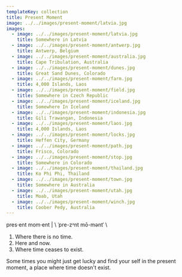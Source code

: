 ```yaml
---
templateKey: collection
title: Present Moment
image: ../../images/present-moment/latvia.jpg
images:
  - image: ../../images/present-moment/latvia.jpg
    title: Somewhere in Latvia
  - image: ../../images/present-moment/antwerp.jpg
    title: Antwerp, Belgium
  - image: ../../images/present-moment/australia.jpg
    title: Cape Tribulation, Australia
  - image: ../../images/present-moment/dunes.jpg
    title: Great Sand Dunes, Colorado
  - image: ../../images/present-moment/farm.jpg
    title: 4,000 Islands, Laos
  - image: ../../images/present-moment/field.jpg
    title: Somewhere in Czech Republic
  - image: ../../images/present-moment/iceland.jpg
    title: Somewhere In Iceland
  - image: ../../images/present-moment/indonesia.jpg
    title: Gili Trawangan, Indonesia
  - image: ../../images/present-moment/laos.jpg
    title: 4,000 Islands, Laos
  - image: ../../images/present-moment/locks.jpg
    title: Heffen City, Germany
  - image: ../../images/present-moment/path.jpg
    title: Frisco, Colorado
  - image: ../../images/present-moment/stop.jpg
    title: Somewhere in Colorado
  - image: ../../images/present-moment/thailand.jpg
    title: Ko Phi Phi, Thailand
  - image: ../../images/present-moment/town.jpg
    title: Somewhere in Australia
  - image: ../../images/present-moment/utah.jpg
    title: Moab, Utah
  - image: ../../images/present-moment/winch.jpg
    title: Coober Pedy, Australia
---    
```


pres·​ent mom·ent | \ ˈpre-zᵊnt mō-məntˈ \

1. Where there is no time.
2. Here and now.
3. Where time ceases to exist.

Some times you might just get lucky and find your self in the present moment, a place where time doesn't exist.